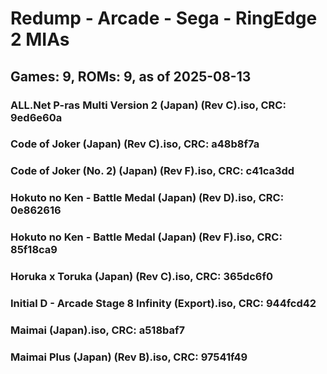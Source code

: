 # Redump - Arcade - Sega - RingEdge 2 MIAs
## Games: 9, ROMs: 9, as of 2025-08-13

### ALL.Net P-ras Multi Version 2 (Japan) (Rev C).iso, CRC: 9ed6e60a
### Code of Joker (Japan) (Rev C).iso, CRC: a48b8f7a
### Code of Joker (No. 2) (Japan) (Rev F).iso, CRC: c41ca3dd
### Hokuto no Ken - Battle Medal (Japan) (Rev D).iso, CRC: 0e862616
### Hokuto no Ken - Battle Medal (Japan) (Rev F).iso, CRC: 85f18ca9
### Horuka x Toruka (Japan) (Rev C).iso, CRC: 365dc6f0
### Initial D - Arcade Stage 8 Infinity (Export).iso, CRC: 944fcd42
### Maimai (Japan).iso, CRC: a518baf7
### Maimai Plus (Japan) (Rev B).iso, CRC: 97541f49
